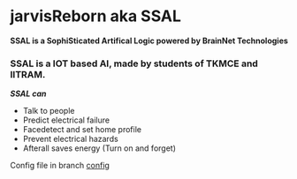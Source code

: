 # jarvisReborn aka SSAL
<b>SSAL is a SophiSticated Artifical Logic powered by BrainNet Technologies</b>
<h3>SSAL is a IOT based AI, made by students of TKMCE and IITRAM.
</h3>
<i><b>SSAL can</i></b>
<ul>
<li>Talk to people</li>
<li>Predict electrical failure</li>
<li>Facedetect and set home profile </li>
<li>Prevent electrical hazards</li>
<li>Afterall saves energy (Turn on and forget)</li>
</ul>
Config file in branch <a href="'https://gitlab.com/ABHIRAMSHIBU/jarvisReborn.git/">config</a>
